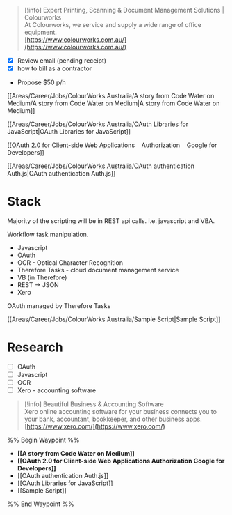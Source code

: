 > [!info] Expert Printing, Scanning & Document Management Solutions | Colourworks  
> At Colourworks, we service and supply a wide range of office equipment.  
> [https://www.colourworks.com.au/](https://www.colourworks.com.au/)  

- [x] Review email (pending receipt)
- [x] how to bill as a contractor

- Propose $50 p/h

[[Areas/Career/Jobs/ColourWorks Australia/A story from Code Water on Medium/A story from Code Water on Medium|A story from Code Water on Medium]]

[[Areas/Career/Jobs/ColourWorks Australia/OAuth Libraries for JavaScript|OAuth Libraries for JavaScript]]

[[OAuth 2.0 for Client-side Web Applications    Authorization    Google for Developers]]

[[Areas/Career/Jobs/ColourWorks Australia/OAuth authentication Auth.js|OAuth authentication Auth.js]]

# Stack

Majority of the scripting will be in REST api calls. i.e. javascript and VBA.

Workflow task manipulation.

- Javascript
- OAuth
- OCR - Optical Character Recognition
- Therefore Tasks - cloud document management service
- VB (in Therefore)
- REST → JSON
- Xero

  

OAuth managed by Therefore Tasks

[[Areas/Career/Jobs/ColourWorks Australia/Sample Script|Sample Script]]

  

# Research

- [ ] OAuth
- [ ] Javascript
- [ ] OCR
- [ ] Xero - accounting software

> [!info] Beautiful Business & Accounting Software  
> Xero online accounting software for your business connects you to your bank, accountant, bookkeeper, and other business apps.  
> [https://www.xero.com/](https://www.xero.com/)

%% Begin Waypoint %%
- **[[A story from Code Water on Medium]]**
- **[[OAuth 2.0 for Client-side Web Applications    Authorization    Google for Developers]]**
- [[OAuth authentication  Auth.js]]
- [[OAuth Libraries for JavaScript]]
- [[Sample Script]]

%% End Waypoint %%